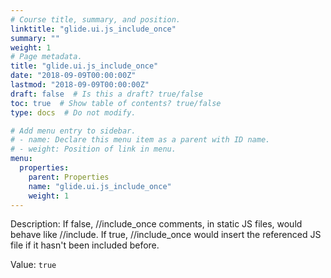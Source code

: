 ```yaml
---
# Course title, summary, and position.
linktitle: "glide.ui.js_include_once"
summary: ""
weight: 1
# Page metadata.
title: "glide.ui.js_include_once"
date: "2018-09-09T00:00:00Z"
lastmod: "2018-09-09T00:00:00Z"
draft: false  # Is this a draft? true/false
toc: true  # Show table of contents? true/false
type: docs  # Do not modify.

# Add menu entry to sidebar.
# - name: Declare this menu item as a parent with ID name.
# - weight: Position of link in menu.
menu:
  properties:
    parent: Properties
    name: "glide.ui.js_include_once"
    weight: 1
---
```


Description: If false, //include_once comments, in static JS files, would behave like //include. If true, //include_once would insert the referenced JS file if it hasn't been included before.


Value: `true`